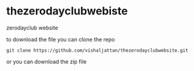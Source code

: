 # thezerodayclubwebiste

zerodayclub website

to download the file you can clone the repo 

```
git clone https://github.com/vishaljattan/thezerodayclubwebsite.git
```

or you can download the zip file 
